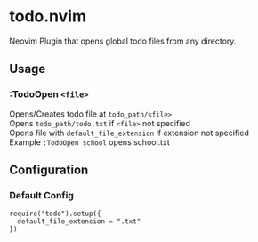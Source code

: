 # todo.nvim

Neovim Plugin that opens global todo files from any directory.

## Usage

### :TodoOpen ```<file>```

Opens/Creates todo file at ```todo_path/<file>```  
Opens ```todo_path/todo.txt``` if ```<file>``` not specified  
Opens file with ```default_file_extension``` if extension not specified  
Example ```:TodoOpen school``` opens school.txt

## Configuration

### Default Config

```
require("todo").setup({
  default_file_extension = ".txt"
})
```

